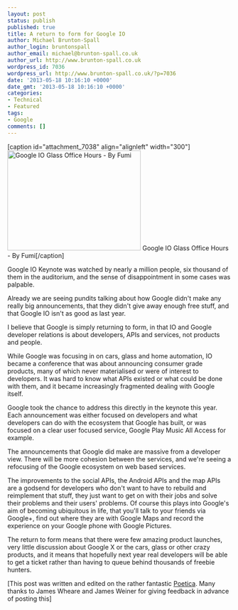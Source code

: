```yaml
---
layout: post
status: publish
published: true
title: A return to form for Google IO
author: Michael Brunton-Spall
author_login: bruntonspall
author_email: michael@brunton-spall.co.uk
author_url: http://www.brunton-spall.co.uk
wordpress_id: 7036
wordpress_url: http://www.brunton-spall.co.uk/?p=7036
date: '2013-05-18 10:16:10 +0000'
date_gmt: '2013-05-18 10:16:10 +0000'
categories:
- Technical
- Featured
tags:
- Google
comments: []
---
```

<p>[caption id="attachment_7038" align="alignleft" width="300"]<a href="http://www.flickr.com/photos/fumi/8748865155/"><img class="size-medium wp-image-7038" alt="Google IO Glass Office Hours - By Fumi" src="http://www.brunton-spall.co.uk/wp-content/uploads/2013/05/8748865155_d539b015ef_b-300x225.jpg" width="300" height="225" /></a> Google IO Glass Office Hours - By Fumi[/caption]</p>
<p>Google IO Keynote was watched by nearly a million people, six thousand of them in the auditorium, and the sense of disappointment in some cases was palpable.</p>
<p>Already we are seeing pundits talking about how Google didn't make any really big announcements, that they didn't give away enough free stuff, and that Google IO isn't as good as last year.</p>
<p>I believe that Google is simply returning to form, in that IO and Google developer relations is about developers, APIs and services, not products and people.</p>
<p>While Google was focusing in on cars, glass and home automation, IO became a conference that was about announcing consumer grade products, many of which never materialised or were of interest to developers. It was hard to know what APIs existed or what could be done with them, and it became increasingly fragmented dealing with Google itself.</p>
<p>Google took the chance to address this directly in the keynote this year. Each announcement was either focused on developers and what developers can do with the ecosystem that Google has built, or was focused on a clear user focused service, Google Play Music All Access for example.</p>
<p>The announcements that Google did make are massive from a developer view. There will be more cohesion between the services, and we're seeing a refocusing of the Google ecosystem on web based services.</p>
<p>The improvements to the social APIs, the Android APIs and the map APIs are a godsend for developers who don't want to have to rebuild and reimplement that stuff, they just want to get on with their jobs and solve their problems and their users' problems. Of course this plays into Google's aim of becoming ubiquitous in life, that you'll talk to your friends via Google+, find out where they are with Google Maps and record the experience on your Google phone with Google Pictures.</p>
<p>The return to form means that there were few amazing product launches, very little discussion about Google X or the cars, glass or other crazy products, and it means that hopefully next year real developers will be able to get a ticket rather than having to queue behind thousands of freebie hunters.</p>
<p>[This post was written and edited on the rather fantastic <a href="https://poetica.com" target="_blank">Poetica</a>. Many thanks to James Wheare and James Weiner for giving feedback in advance of posting this]</p>
